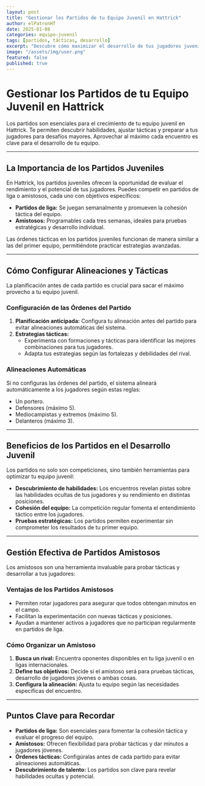 ```yaml
---
layout: post
title: "Gestionar los Partidos de tu Equipo Juvenil en Hattrick"
author: elPatronHT
date: 2025-01-08
categories: equipo-juvenil
tags: [partidos, tácticas, desarrollo]
excerpt: "Descubre cómo maximizar el desarrollo de tus jugadores juveniles y afinar tus estrategias a través de los partidos en Hattrick."
image: "/assets/img/user.png"
featured: false
published: true
---
```


# Gestionar los Partidos de tu Equipo Juvenil en Hattrick

Los partidos son esenciales para el crecimiento de tu equipo juvenil en Hattrick. Te permiten descubrir habilidades, ajustar tácticas y preparar a tus jugadores para desafíos mayores. Aprovechar al máximo cada encuentro es clave para el desarrollo de tu equipo.

---

## La Importancia de los Partidos Juveniles

En Hattrick, los partidos juveniles ofrecen la oportunidad de evaluar el rendimiento y el potencial de tus jugadores. Puedes competir en partidos de liga o amistosos, cada uno con objetivos específicos:

- **Partidos de liga:** Se juegan semanalmente y promueven la cohesión táctica del equipo.
- **Amistosos:** Programables cada tres semanas, ideales para pruebas estratégicas y desarrollo individual.

Las órdenes tácticas en los partidos juveniles funcionan de manera similar a las del primer equipo, permitiéndote practicar estrategias avanzadas.

---

## Cómo Configurar Alineaciones y Tácticas

La planificación antes de cada partido es crucial para sacar el máximo provecho a tu equipo juvenil.

### Configuración de las Órdenes del Partido

1. **Planificación anticipada:** Configura tu alineación antes del partido para evitar alineaciones automáticas del sistema.
2. **Estrategias tácticas:**
   - Experimenta con formaciones y tácticas para identificar las mejores combinaciones para tus jugadores.
   - Adapta tus estrategias según las fortalezas y debilidades del rival.

### Alineaciones Automáticas

Si no configuras las órdenes del partido, el sistema alineará automáticamente a los jugadores según estas reglas:

- Un portero.
- Defensores (máximo 5).
- Mediocampistas y extremos (máximo 5).
- Delanteros (máximo 3).

---

## Beneficios de los Partidos en el Desarrollo Juvenil

Los partidos no solo son competiciones, sino también herramientas para optimizar tu equipo juvenil:

- **Descubrimiento de habilidades:** Los encuentros revelan pistas sobre las habilidades ocultas de tus jugadores y su rendimiento en distintas posiciones.
- **Cohesión del equipo:** La competición regular fomenta el entendimiento táctico entre los jugadores.
- **Pruebas estratégicas:** Los partidos permiten experimentar sin comprometer los resultados de tu primer equipo.

---

## Gestión Efectiva de Partidos Amistosos

Los amistosos son una herramienta invaluable para probar tácticas y desarrollar a tus jugadores:

### Ventajas de los Partidos Amistosos

- Permiten rotar jugadores para asegurar que todos obtengan minutos en el campo.
- Facilitan la experimentación con nuevas tácticas y posiciones.
- Ayudan a mantener activos a jugadores que no participan regularmente en partidos de liga.

### Cómo Organizar un Amistoso

1. **Busca un rival:** Encuentra oponentes disponibles en tu liga juvenil o en ligas internacionales.
2. **Define tus objetivos:** Decide si el amistoso será para pruebas tácticas, desarrollo de jugadores jóvenes o ambas cosas.
3. **Configura la alineación:** Ajusta tu equipo según las necesidades específicas del encuentro.

---

## Puntos Clave para Recordar

- **Partidos de liga:** Son esenciales para fomentar la cohesión táctica y evaluar el progreso del equipo.
- **Amistosos:** Ofrecen flexibilidad para probar tácticas y dar minutos a jugadores jóvenes.
- **Órdenes tácticas:** Configúralas antes de cada partido para evitar alineaciones automáticas.
- **Descubrimiento de talento:** Los partidos son clave para revelar habilidades ocultas y potencial.
